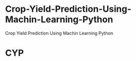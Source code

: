 # Crop-Yield-Prediction-Using-Machin-Learning-Python
Crop Yield Prediction Using Machin Learning Python
# CYP
